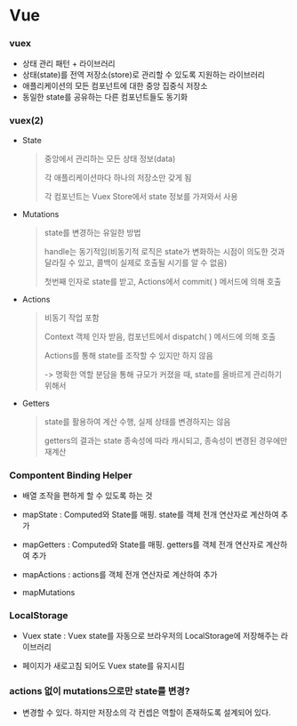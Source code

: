 # Vue

### vuex

- 상태 관리 패턴 + 라이브러리
- 상태(state)를 전역 저장소(store)로 관리할 수 있도록 지원하는 라이브러리
- 애플리케이션의 모든 컴포넌트에 대한 중앙 집중식 저장소
- 동일한 state를 공유하는 다른 컴포넌트들도 동기화



### vuex(2)

- State

  > 중앙에서 관리하는 모든 상태 정보(data)
  >
  > 각 애플리케이션마다 하나의 저장소만 갖게 됨
  >
  > 각 컴포넌트는 Vuex Store에서 state 정보를 가져와서 사용

- Mutations

  > state를 변경하는 유일한 방법
  >
  > handle는 동기적임(비동기적 로직은 state가 변화하는 시점이 의도한 것과 달라질 수 있고, 콜백이 실제로 호출될 시기를 알 수 없음)
  >
  > 첫번째 인자로 state를 받고, Actions에서 commit( ) 메서드에 의해 호출

- Actions

  > 비동기 작업 포함
  >
  > Context 객체 인자 받음, 컴포넌트에서 dispatch( ) 메서드에 의해 호출
  >
  > Actions를 통해 state를 조작할 수 있지만 하지 않음
  >
  > -> 명확한 역할 분담을 통해 규모가 커졌을 때, state를 올바르게 관리하기 위해서

- Getters

  > state를 활용하여 계산 수행, 실제 상태를 변경하지는 않음
  >
  > getters의 결과는 state 종속성에 따라 캐시되고, 종속성이 변경된 경우에만 재계산



### Compontent Binding Helper

- 배열 조작을 편하게 할 수 있도록 하는 것

- mapState : Computed와 State를 매핑. state를 객체 전개 연산자로 계산하여 추가

- mapGetters : Computed와 State를 매핑. getters를 객체 전개 연산자로 계산하여 추가

- mapActions : actions를 객체 전개 연산자로 계산하여 추가

- mapMutations



### LocalStorage

- Vuex state : Vuex state를 자동으로 브라우저의 LocalStorage에 저장해주는 라이브러리

- 페이지가 새로고침 되어도 Vuex state를 유지시킴



### actions 없이 mutations으로만 state를 변경?

- 변경할 수 있다. 하지만 저장소의 각 컨셉은 역할이 존재하도록 설계되어 있다.